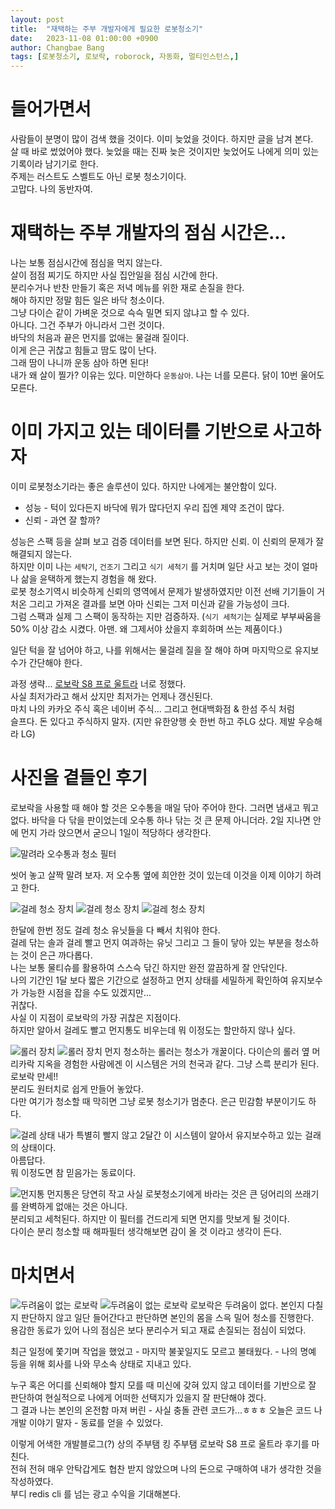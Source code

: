 ```yaml
---
layout: post
title:  "재택하는 주부 개발자에게 필요한 로봇청소기"
date:   2023-11-08 01:00:00 +0900
author: Changbae Bang
tags: [로봇청소기, 로보락, roborock, 자동화, 멀티인스턴스,]
---
```


# 들어가면서
사람들이 분명이 많이 검색 했을 것이다.  이미 늦었을 것이다.  하지만 글을 남겨 본다.  
살 때 바로 썼었어야 했다. 늦었을 때는 진짜 늦은 것이지만 늦었어도 나에게 의미 있는 기록이라 남기기로 한다.  
주제는 러스트도 스벨트도 아닌 로봇 청소기이다.  
고맙다. 나의 동반자여.

# 재택하는 주부 개발자의 점심 시간은...
나는 보통 점심시간에 점심을 먹지 않는다.  
살이 점점 찌기도 하지만 사실 집안일을 점심 시간에 한다.  
분리수거나 반찬 만들기 혹은 저녁 메뉴를 위한 재로 손질을 한다.  
해야 하지만 정말 힘든 일은 바닥 청소이다.  
그냥 다이슨 같이 가벼운 것으로 슥슥 밀면 되지 않냐고 할 수 있다.  
아니다. 그건 주부가 아니라서 그런 것이다.  
바닥의 처음과 끝은 먼지를 없애는 물걸래 질이다.  
이게 은근 귀찮고 힘들고 땀도 많이 난다.  
그래 땀이 나니까 운동 삼아 하면 된다!  
내가 왜 살이 찔가? 이유는 있다. 미안하다 `운동삼아`. 나는 너를 모른다. 닭이 10번 울어도 모른다.  

# 이미 가지고 있는 데이터를 기반으로 사고하자
이미 로봇청소기라는 좋은 솔루션이 있다. 하지만 나에게는 불안함이 있다.

* 성능 - 턱이 있다든지 바닥에 뭐가 많다던지 우리 집엔 제약 조건이 많다.
* 신뢰 - 과연 잘 할까?

성능은 스팩 등을 살펴 보고 검증 데이터를 보면 된다. 하지만 신뢰. 이 신뢰의 문제가 잘 해결되지 않는다.  
하지만 이미 나는 `세탁기`, `건조기` 그리고 `식기 세척기` 를 거치며 일단 사고 보는 것이 얼마나 삶을 윤택하게 했는지 경험을 해 왔다.  
로봇 청소기역시 비슷하게 신뢰의 영역에서 문제가 발생하였지만 이전 선배 기기들이 거처온 그리고 가져온 결과를 보면 아마 신뢰는 그저 미신과 같을 가능성이 크다.  
그럼 스팩과 실제 그 스팩이 동작하는 지만 검증하자.
(`식기 세척기`는 실제로 부부싸움을 50% 이상 감소 시켰다. 아맨. 왜 그제서야 샀을지 후회하며 쓰는 제품이다.)

일단 턱을 잘 넘어야 하고, 나를 위해서는 물걸레 질을 잘 해야 하며 마지막으로 유지보수가 간단해야 한다.

과정 생략... [로보락 S8 프로 울트라](https://kr.roborock.com/pages/roborock-s8-pro-ultra?gad_source=1&gclid=CjwKCAiA3aeqBhBzEiwAxFiOBisGKJVU_EeE1UWnajuTSeHf_4cMghndwxrLB1mvy3ozg2InBTvySBoCn-wQAvD_BwE) 너로 정했다.  
사실 최저가라고 해서 샀지만 최저가는 언제나 갱신된다.  
마치 나의 카카오 주식 혹은 네이버 주식... 그리고 현대백화점 & 한섬 주식 처럼  
슬프다. 돈 있다고 주식하지 말자. (지만 유한양행 숏 한번 하고 주LG 샀다. 제발 우승해라 LG)

# 사진을 곁들인 후기
로보락을 사용할 때 해야 할 것은 오수통을 매일 닦아 주어야 한다. 그러면 냄새고 뭐고 없다. 바닥을 다 닦을 판이었는데 오수통 하나 닦는 것 큰 문제 아니더라.  2일 지나면 안에 먼지 가라 앉으면서 굳으니 1일이 적당하다 생각한다.  

![말려라 오수통과 청소 필터](../assets/img/roborock/1.jpg)

씻어 놓고 살짝 말려 보자. 저 오수통 옆에 희안한 것이 있는데 이것을 이제 이야기 하려고 한다.

![걸레 청소 장치](../assets/img/roborock/2.jpg)
![걸레 청소 장치](../assets/img/roborock/3.jpg)
![걸레 청소 장치](../assets/img/roborock/4.jpg)

한달에 한번 정도 걸레 청소 유닛들을 다 빼서 치워야 한다.  
걸레 닦는 솔과 걸레 빨고 먼지 여과하는 유닛 그리고 그 들이 닿아 있는 부분을 청소하는 것이 은근 까다롭다.  
나는 보통 물티슈를 활용하여 스스슥 닦긴 하지만 완전 깔끔하게 잘 안닦인다.  
나의 기간인 1달 보다 짧은 기간으로 설정하고 먼지 상태를 세밀하게 확인하여 유지보수가 가능한 시점을 잡을 수도 있겠지만...  
귀찮다.  
사실 이 지점이 로보락의 가장 귀찮은 지점이다.  
하지만 알아서 걸레도 빨고 먼지통도 비우는데 뭐 이정도는 할만하지 않나 싶다.  

![롤러 장치](../assets/img/roborock/5.jpg)
![롤러 장치](../assets/img/roborock/6.jpg)
먼지 청소하는 롤러는 청소가 개꿀이다. 다이슨의 롤러 옆 머리카락 지옥을 경험한 사람에겐 이 시스템은 거의 천국과 같다.  그냥 스륵 분리가 된다.  
로보락 만세!!  
분리도 원터치로 쉽게 만들어 놓았다.  
다만 여기가 청소할 때 막히면 그냥 로봇 청소기가 멈춘다. 은근 민감함 부분이기도 하다.  

![걸레 상태](../assets/img/roborock/7.jpg)
내가 특별히 빨지 않고 2달간 이 시스템이 알아서 유지보수하고 있는 걸래의 상태이다.  
아름답다.  
뭐 이정도면 참 믿음가는 동료이다.

![먼지통](../assets/img/roborock/8.jpg)
먼지통은 당연히 작고 사실 로봇청소기에게 바라는 것은 큰 덩어리의 쓰래기를 완벽하게 없애는 것은 아니다.  
분리되고 세척된다.  하지만 이 필터를 건드리게 되면 먼지를 맛보게 될 것이다.  
다이슨 분리 청소할 때 해파필터 생각해보면 감이 올 것 이라고 생각이 든다.

# 마치면서
![두려움이 없는 로보락](../assets/img/roborock/9.jpg)
![두려움이 없는 로보락](../assets/img/roborock/10.jpg)
로보락은 두려움이 없다. 본인지 다칠지 판단하지 않고 일단 들어간다고 판단하면 본인의 몸을 스윽 밀어 청소를 진행한다.  
용감한 동료가 있어 나의 점심은 보다 분리수거 되고 재료 손질되는 점심이 되었다.  

최근 일정에 쫓기며 작업을 했었고 - 마지막 불꽃일지도 모르고 불태웠다. - 나의 명예 등을 위해 회사를 나와 무소속 상태로 지내고 있다.  

누구 혹은 어디를 신뢰해야 할지 모를 때 미신에 갖혀 있지 않고 데이터를 기반으로 잘 판단하여 현실적으로 나에게 어떠한 선택지가 있을지 잘 판단해야 겠다.  
그 결과 나는 본인의 온전함 마져 버린 - 사실 충돌 관련 코드가...ㅎㅎㅎ 오늘은 코드 나 개발 이야기 말자 - 동료를 얻을 수 있었다.  

이렇게 어색한 개발블로그(?) 상의 주부탬 킹 주부탬 로보락 S8 프로 울트라 후기를 마친다.  
전혀 전혀 매우 안탁갑게도 협찬 받지 않았으며 나의 돈으로 구매하여 내가 생각한 것을 작성하였다.  
부디 redis cli 를 넘는 광고 수익을 기대해본다.

